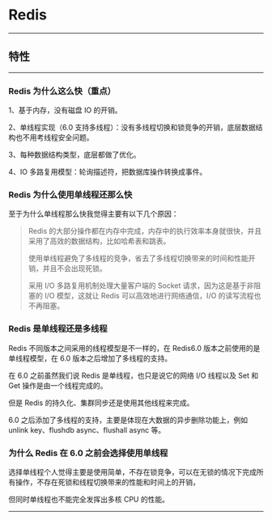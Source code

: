 # Redis

---

## 特性

---

### Redis 为什么这么快（重点）

1、基于内存，没有磁盘 IO 的开销。

2、单线程实现（6.0 支持多线程）：没有多线程切换和锁竞争的开销，底层数据结构也不用考线程安全问题。

3、每种数据结构类型，底层都做了优化。

4、IO 多路复用模型：轮询描述符，把数据库操作转换成事件。

### Redis 为什么使用单线程还那么快

至于为什么单线程那么快我觉得主要有以下几个原因：

> Redis 的大部分操作都在内存中完成，内存中的执行效率本身就很快，并且采用了高效的数据结构，比如哈希表和跳表。
>
> 使用单线程避免了多线程的竞争，省去了多线程切换带来的时间和性能开销，并且不会出现死锁。
>
> 采用 I/O 多路复用机制处理大量客户端的 Socket 请求，因为这是基于非阻塞的 I/O 模型，这就让 Redis 可以高效地进行网络通信，I/O 的读写流程也不再阻塞。

### Redis 是单线程还是多线程

Redis 不同版本之间采用的线程模型是不一样的，在 Redis6.0 版本之前使用的是单线程模型，在 6.0 版本之后增加了多线程的支持。

在 6.0 之前虽然我们说 Redis 是单线程，也只是说它的网络 I/O 线程以及 Set 和 Get 操作是由一个线程完成的。

但是 Redis 的持久化、集群同步还是使用其他线程来完成。

6.0 之后添加了多线程的支持，主要是体现在大数据的异步删除功能上，例如 unlink key、flushdb async、flushall async 等。

### 为什么 Redis 在 6.0 之前会选择使用单线程

选择单线程个人觉得主要是使用简单，不存在锁竞争，可以在无锁的情况下完成所有操作，不存在死锁和线程切换带来的性能和时间上的开销，

但同时单线程也不能完全发挥出多核 CPU 的性能。






---



